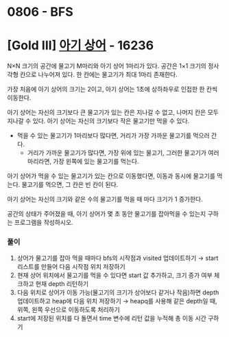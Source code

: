 # 0806 - BFS

# [Gold III] [아기 상어](https://www.acmicpc.net/problem/16236) - 16236 

<p>N×N 크기의 공간에 물고기 M마리와 아기 상어 1마리가 있다. 공간은 1×1 크기의 정사각형 칸으로 나누어져 있다. 한 칸에는 물고기가 최대 1마리 존재한다.</p>

<p>가장 처음에 아기 상어의 크기는 2이고, 아기 상어는 1초에 상하좌우로 인접한 한 칸씩 이동한다.</p>

<p>아기 상어는 자신의 크기보다 큰 물고기가 있는 칸은 지나갈 수 없고, 나머지 칸은 모두 지나갈 수 있다. 아기 상어는 자신의 크기보다 작은 물고기만 먹을 수 있다.</p>

<ul>
	<li>먹을 수 있는 물고기가 1마리보다 많다면, 거리가 가장 가까운 물고기를 먹으러 간다.
	<ul>
		<li>거리가 가까운 물고기가 많다면, 가장 위에 있는 물고기, 그러한 물고기가 여러마리라면, 가장 왼쪽에 있는 물고기를 먹는다.</li>
	</ul>
	</li>
</ul>

<p> 아기 상어가 먹을 수 있는 물고기가 있는 칸으로 이동했다면, 이동과 동시에 물고기를 먹는다. 물고기를 먹으면, 그 칸은 빈 칸이 된다.</p>

<p>아기 상어는 자신의 크기와 같은 수의 물고기를 먹을 때 마다 크기가 1 증가한다.</p>

<p>공간의 상태가 주어졌을 때, 아기 상어가 몇 초 동안 물고기를 잡아먹을 수 있는지 구하는 프로그램을 작성하시오.</p>

### 풀이
1. 상어가 물고기를 잡아 먹을 때마다 bfs의 시작점과 visited 업데이트하기 → start 리스트를 만들어 다음 시작점 위치 저장하기
2. 현재 상어 위치에서 물고기를 먹을 수 있다면 start 값 추가하고, 크기 증가 여부 체크하고 현재 depth 리턴하기
3. 다음 위치로 상어가 이동 가능(물고기의 크기가 상어보다 같거나 작음)하면 depth 업데이트하고 heap에 다음 위치 저장하기 → heapq를 사용해 같은 depth일 때, 위쪽, 왼쪽 우선으로 이동하도록 처리하기
4. start에 저장된 위치를 다 돌면서 time 변수에 리턴 값을 누적해 총 이동 시간 구하기